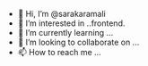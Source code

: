 - 👋 Hi, I’m @sarakaramali
- 👀 I’m interested in ..frontend.
- 🌱 I’m currently learning ...
- 💞️ I’m looking to collaborate on ...
- 📫 How to reach me ...

<!---
sarakaramali/sarakaramali is a ✨ special ✨ repository because its `README.md` (this file) appears on your GitHub profile.
You can click the Preview link to take a look at your changes.
--->
